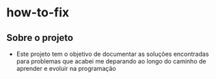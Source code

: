 # how-to-fix

## Sobre o projeto

- Este projeto tem o objetivo de documentar as soluções encontradas para problemas que acabei me deparando ao longo do caminho de aprender e evoluir na programação
